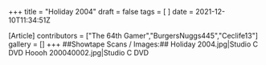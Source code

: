 +++
title = "Holiday 2004"
draft = false
tags = [ ]
date = 2021-12-10T11:34:51Z

[Article]
contributors = ["The 64th Gamer","BurgersNuggs445","Ceclife13"]
gallery = []
+++
##Showtape Scans / Images:##
<gallery>
Holiday 2004.jpg|Studio C DVD
Hoooh 200040002.jpg|Studio C DVD
</gallery>